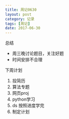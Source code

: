 ```yaml
---
title: 周记0630
layout: post
category: 记录
tags: [周记]
date: 2017-06-30
---
```


总结
* 周三晚讨论题目，关注好题
* 时间安排不合理

下周计划
1. 投简历
2. 算法专题
3. 网页proj
4. python学习
5. ds 按照进度学完
6. 制定计划

